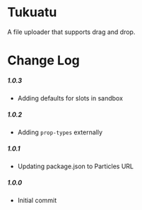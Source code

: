 # Tukuatu

A file uploader that supports drag and drop.

# Change Log

##### 1.0.3
- Adding defaults for slots in sandbox

##### 1.0.2
- Adding `prop-types` externally

##### 1.0.1
- Updating package.json to Particles URL

##### 1.0.0
- Initial commit
